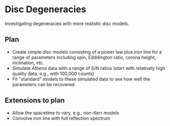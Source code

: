 # Disc Degeneracies

Investigating degeneracies with more realistic disc models.

## Plan

- Create simple disc models consisting of a power law plus iron line for a range of parameters including spin, Edddington ratio, corona height, inclination, etc.
- Simulate *Athena* data with a range of S/N ratios (start with relatively high quality data, e.g., with 100,000 counts)
- Fit "standard" models to these simulated data to see how well the parameters can be recovered

## Extensions to plan

- Allow the spacetime to vary, e.g., non-Kerr models
- Convolve iron line with full reflection spectrum
